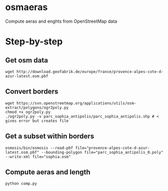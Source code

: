# osmaeras
Compute aeras and enghts from OpenStreetMap data

# Step-by-step

## Get osm data
`wget http://download.geofabrik.de/europe/france/provence-alpes-cote-d-azur-latest.osm.pbf`

## Convert borders
```
wget https://svn.openstreetmap.org/applications/utils/osm-extract/polygons/ogr2poly.py
chmod +x ogr2poly.py
./ogr2poly.py -v parc_sophia_antipolis/parc_sophia_antipolis.shp # < gives error but creates file
```

## Get a subset within borders
`osmosis/bin/osmosis --read-pbf file="provence-alpes-cote-d-azur-latest.osm.pbf" --bounding-polygon file="parc_sophia_antipolis_0.poly" --write-xml file="sophia.osm"`

## Compute aeras and length
`python comp.py`

